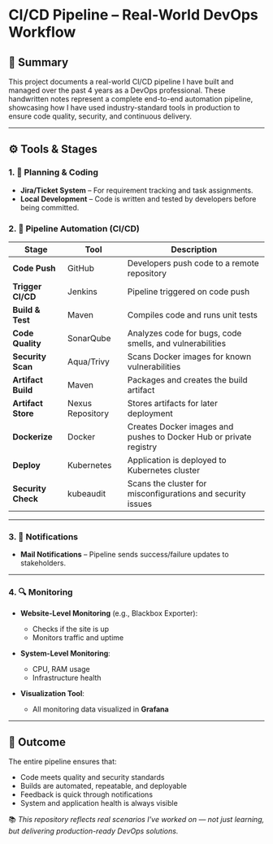 # CI/CD Pipeline – Real-World DevOps Workflow

## 🧠 Summary

This project documents a real-world CI/CD pipeline I have built and managed over the past 4 years as a DevOps professional. These handwritten notes represent a complete end-to-end automation pipeline, showcasing how I have used industry-standard tools in production to ensure code quality, security, and continuous delivery.

---

## ⚙️ Tools & Stages

### 1. 🧾 Planning & Coding
- **Jira/Ticket System** – For requirement tracking and task assignments.
- **Local Development** – Code is written and tested by developers before being committed.

### 2. 🚀 Pipeline Automation (CI/CD)

| Stage | Tool | Description |
|-------|------|-------------|
| **Code Push** | GitHub | Developers push code to a remote repository |
| **Trigger CI/CD** | Jenkins | Pipeline triggered on code push |
| **Build & Test** | Maven | Compiles code and runs unit tests |
| **Code Quality** | SonarQube | Analyzes code for bugs, code smells, and vulnerabilities |
| **Security Scan** | Aqua/Trivy | Scans Docker images for known vulnerabilities |
| **Artifact Build** | Maven | Packages and creates the build artifact |
| **Artifact Store** | Nexus Repository | Stores artifacts for later deployment |
| **Dockerize** | Docker | Creates Docker images and pushes to Docker Hub or private registry |
| **Deploy** | Kubernetes | Application is deployed to Kubernetes cluster |
| **Security Check** | kubeaudit | Scans the cluster for misconfigurations and security issues |

---

### 3. 📩 Notifications
- **Mail Notifications** – Pipeline sends success/failure updates to stakeholders.

---

### 4. 🔍 Monitoring

- **Website-Level Monitoring** (e.g., Blackbox Exporter):
  - Checks if the site is up
  - Monitors traffic and uptime

- **System-Level Monitoring**:
  - CPU, RAM usage
  - Infrastructure health

- **Visualization Tool**:
  - All monitoring data visualized in **Grafana**

---

## 📌 Outcome

The entire pipeline ensures that:
- Code meets quality and security standards
- Builds are automated, repeatable, and deployable
- Feedback is quick through notifications
- System and application health is always visible


📚 *This repository reflects real scenarios I've worked on — not just learning, but delivering production-ready DevOps solutions.*

